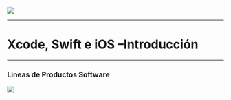 ![](https://130.206.120.230/remote.php/webdav/logos/portada_cabecera.png)


------------

# Xcode, Swift e iOS –Introducción

------------
### Lineas de Productos Software


![](https://130.206.120.230/remote.php/webdav/logos/portada_pie.png)
